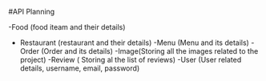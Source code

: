 #API Planning

-Food (food iteam and their details)

- Restaurant (restaurant and their details)
  -Menu (Menu and its details)
  -Order (Order and its details)
  -Image(Storing all the images related to the project)
  -Review ( Storing al the list of reviews)
  -User (User related details, username, email, password)
